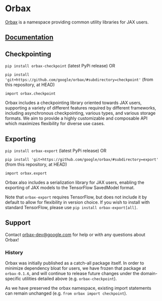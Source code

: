 # Orbax

[Orbax](https://orbax.readthedocs.io/en/latest/) is a
namespace providing common utility libraries for JAX users.

## [Documentation](https://orbax.readthedocs.io/en/latest/)

## Checkpointing

`pip install orbax-checkpoint` (latest PyPi release) OR

`pip install 'git+https://github.com/google/orbax/#subdirectory=checkpoint'` (from this repository, at HEAD)

`import orbax.checkpoint`

Orbax includes a checkpointing library oriented towards JAX users, supporting a
variety of different features required by different frameworks, including
asynchronous checkpointing, various types, and various storage formats.
We aim to provide a highly customizable and composable API which maximizes
flexibility for diverse use cases.


## Exporting

`pip install orbax-export` (latest PyPi release) OR

`pip install 'git+https://github.com/google/orbax/#subdirectory=export'` (from this repository, at HEAD)

`import orbax.export`

Orbax also includes a serialization library for JAX users, enabling the exporting of JAX models to the TensorFlow SavedModel format.

Note that `orbax-export` requires TensorFlow, but does not include it by default to allow for flexibility in version choice. If you wish to install with standard TensorFlow, please use `pip install orbax-export[all]`.


## Support

Contact orbax-dev@google.com for help or with any questions about Orbax!

### History

Orbax was initially published as a catch-all package itself. In order to minimize dependency bloat for users, we have frozen that package at `orbax-0.1.6`, and will continue to release future changes under the domain-specific utilities detailed above (e.g. `orbax-checkpoint`). 

As we have preserved the orbax namespace, existing import statements can remain unchanged (e.g. `from orbax import checkpoint`).
